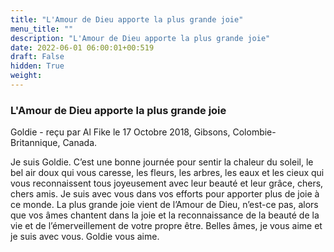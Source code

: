 ```yaml
---
title: "L'Amour de Dieu apporte la plus grande joie"
menu_title: ""
description: "L'Amour de Dieu apporte la plus grande joie"
date: 2022-06-01 06:00:01+00:519
draft: False
hidden: True
weight:
---
```

### L'Amour de Dieu apporte la plus grande joie

Goldie - reçu par Al Fike le 17 Octobre 2018, Gibsons, Colombie-Britannique, Canada.

Je suis Goldie. C’est une bonne journée pour sentir la chaleur du soleil, le bel air doux qui vous caresse, les fleurs, les arbres, les eaux et les cieux qui vous reconnaissent tous joyeusement avec leur beauté et leur grâce, chers, chers amis. Je suis avec vous dans vos efforts pour apporter plus de joie à ce monde. La plus grande joie vient de l’Amour de Dieu, n’est-ce pas, alors que vos âmes chantent dans la joie et la reconnaissance de la beauté de la vie et de l’émerveillement de votre propre être. Belles âmes, je vous aime et je suis avec vous. Goldie vous aime.
